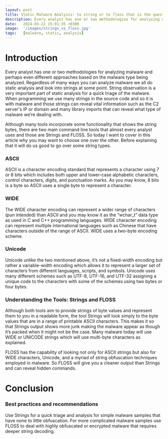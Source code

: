 ```yaml
---
layout: post
title: Static Malware Analysis∶ to string or to floss that is the question
description: Every analyst has one or two methodologies for analyzing malware and perhaps even different approaches based on the malware type being analyzed. Regardless of many ways you can analyze malware we all do static analysis and look into strings at some point. 
date:   2024-03-22 15:01:35 +0300
image:  '/images/strings_vs_floss.jpg'
tags:   [malware, static, analysis]
---
```

# Introduction
Every analyst has one or two methodologies for analyzing malware and perhaps even different approaches based on the malware type being analyzed. Regardless of many ways you can analyze malware we all do static analysis and look into strings at some point. String observation is a very important part of static analysis for a quick triage of the malware. When programming we use many strings in the source code and so it is with malware and those strings can reveal vital information such as the C2 server's IP or domain and many library imports that can reveal what type of malware we’re dealing with.

Although many tools incorporate some functionality that shows the string bytes, there are two main command line tools that almost every analyst uses and those are Strings and FLOSS. So today I want to cover in this article why you may want to choose one over the other. Before explaining that it will do us good to go over some string types.


### ASCII
ASCII is a character encoding standard that represents a character using 7 or 8 bits which includes both upper and lower-case alphabetic characters, control characters, digits, and punctuation marks. As you may know, 8 bits is a byte so ASCII uses a single byte to represent a character.
### WIDE
The WIDE character encoding can represent a wider range of characters (pun intended) than ASCII and you may know it as the “wchar_t” data type as used in C and C++ programming languages. WIDE character encoding can represent multiple international languages such as Chinese that have characters outside of the range of ASCII. WIDE uses a two-byte encoding scheme.
### Unicode
Unicode unlike the two mentioned above, it’s not a fixed-width encoding but rather a variable-width encoding which allows it to represent a larger set of characters from different languages, scripts, and symbols. Unicode uses many different schemes such as UTF-8, UTF-16, and UTF-32 assigning a unique code to the characters with some of the schemes using two bytes or four bytes.

### Understanding the Tools: Strings and FLOSS
Although both tools aim to provide strings of byte values and represent them to you in a readable form, the tool Strings will look simply to the byte values that are in a range of printable ASCII characters. This makes it so that Strings output shows more junk making the malware appear as though it’s packed when it might not be the case. Many malware today will use WIDE or UNICODE strings which will use multi-byte characters as explained.

FLOSS has the capability of looking not only for ASCII strings but also for WIDE characters, Unicode, and a myriad of string obfuscation techniques employed in malware. So FLOSS will give you a cleaner output than Strings and can reveal hidden commands.

# Conclusion
### Best practices and recommendations
Use Strings for a quick triage and analysis for simple malware samples that have none to little obfuscation. For more complicated malware samples use FLOSS to deal with highly obfuscated or encrypted malware that requires deeper string decoding.

